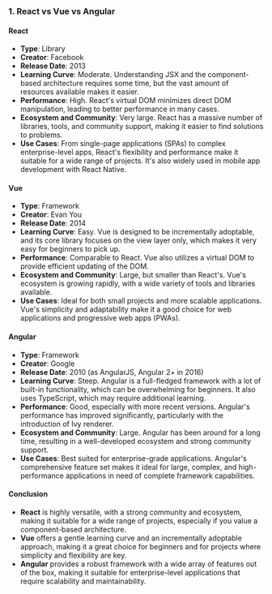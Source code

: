 ### 1. React vs Vue vs Angular

#### React

-   **Type**: Library
-   **Creator**: Facebook
-   **Release Date**: 2013
-   **Learning Curve**: Moderate. Understanding JSX and the component-based architecture requires some time, but the vast amount of resources available makes it easier.
-   **Performance**: High. React's virtual DOM minimizes direct DOM manipulation, leading to better performance in many cases.
-   **Ecosystem and Community**: Very large. React has a massive number of libraries, tools, and community support, making it easier to find solutions to problems.
-   **Use Cases**: From single-page applications (SPAs) to complex enterprise-level apps, React's flexibility and performance make it suitable for a wide range of projects. It's also widely used in mobile app development with React Native.

####  Vue

-   **Type**: Framework
-   **Creator**: Evan You
-   **Release Date**: 2014
-   **Learning Curve**: Easy. Vue is designed to be incrementally adoptable, and its core library focuses on the view layer only, which makes it very easy for beginners to pick up.
-   **Performance**: Comparable to React. Vue also utilizes a virtual DOM to provide efficient updating of the DOM.
-   **Ecosystem and Community**: Large, but smaller than React's. Vue's ecosystem is growing rapidly, with a wide variety of tools and libraries available.
-   **Use Cases**: Ideal for both small projects and more scalable applications. Vue's simplicity and adaptability make it a good choice for web applications and progressive web apps (PWAs).

####  Angular

-   **Type**: Framework
-   **Creator**: Google
-   **Release Date**: 2010 (as AngularJS, Angular 2+ in 2016)
-   **Learning Curve**: Steep. Angular is a full-fledged framework with a lot of built-in functionality, which can be overwhelming for beginners. It also uses TypeScript, which may require additional learning.
-   **Performance**: Good, especially with more recent versions. Angular's performance has improved significantly, particularly with the introduction of Ivy renderer.
-   **Ecosystem and Community**: Large. Angular has been around for a long time, resulting in a well-developed ecosystem and strong community support.
-   **Use Cases**: Best suited for enterprise-grade applications. Angular's comprehensive feature set makes it ideal for large, complex, and high-performance applications in need of complete framework capabilities.

####  Conclusion

-   **React** is highly versatile, with a strong community and ecosystem, making it suitable for a wide range of projects, especially if you value a component-based architecture.
-   **Vue** offers a gentle learning curve and an incrementally adoptable approach, making it a great choice for beginners and for projects where simplicity and flexibility are key.
-   **Angular** provides a robust framework with a wide array of features out of the box, making it suitable for enterprise-level applications that require scalability and maintainability.